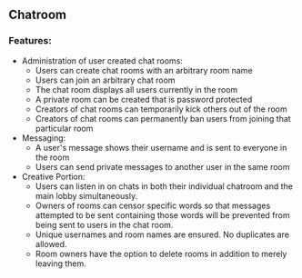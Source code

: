 ## Chatroom 

### Features:
* Administration of user created chat rooms: 
  * Users can create chat rooms with an arbitrary room name
  * Users can join an arbitrary chat room
  * The chat room displays all users currently in the room
  * A private room can be created that is password protected
  * Creators of chat rooms can temporarily kick others out of the room
  * Creators of chat rooms can permanently ban users from joining that particular room
* Messaging: 
  * A user's message shows their username and is sent to everyone in the room
  * Users can send private messages to another user in the same room
* Creative Portion: 
  * Users can listen in on chats in both their individual chatroom and the main lobby simultaneously. 
  * Owners of rooms can censor specific words so that messages attempted to be sent containing those words will be prevented from being sent to users in the chat room.
  * Unique usernames and room names are ensured. No duplicates are allowed.
  * Room owners have the option to delete rooms in addition to merely leaving them.
